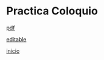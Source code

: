 # Practica Coloquio
[pdf](practicaColoquio.pdf)

[editable](https://jamboard.google.com/d/1y23oMwzyTbWFrTutKD2X5BEyg7neB595uQg4XuPz9QU/edit?usp=sharing)

[inicio](README.md)
